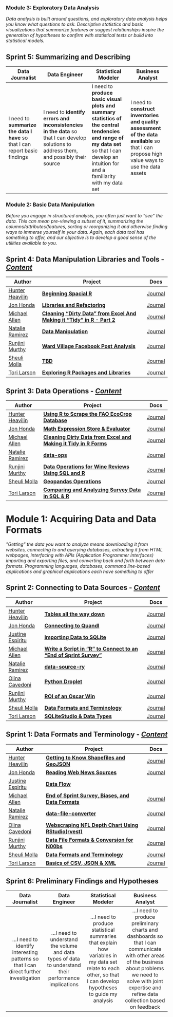 
### Module 3: Exploratory Data Analysis
*Data analysis is built around questions, and exploratory data analysis helps you know what questions to ask. Descriptive statistics and basic visualizations that summarize features or suggest relationships inspire the generation of hypotheses to confirm with statistical tests or build into statistical models.*

## Sprint 5: Summarizing and Describing
|Data Journalist| Data Engineer | Statistical Modeler| Business Analyst |
|----|----------------|------------------|----|
|I need to **summarize the data I have** so that I can report basic findings| I need to **identify errors and inconsistencies in the data** so that I can develop solutions to address them, and possibly their source| I need to **produce basic visual plots and summary statistics of the central tendencies and range of my data set** so that I can develop an intuition for and a familiarity with my data set| I need to **construct inventories and quality assessment of the data available** so that I can propose high value ways to use the data assets|

### Module 2: Basic Data Manipulation
*Before you engage in structured analysis, you often just want to “see” the data. This can mean pre-viewing a subset of it, summarizing the columns/attributes/features, sorting or reorganizing it and otherwise finding ways to immerse yourself in your data. Again, each data tool has something to offer, and our objective is to develop a good sense of the utilities available to you.*

## Sprint 4: Data Manipulation Libraries and Tools - [*Content*](Sprint04_Data_Manipulation_Libraries_and_Tools/00_Sprint_Classroom_Content.ipynb)
|Author|Project|Docs|
|---|---|---|
|[Hunter Heavilin](Sprint00_Meta_Content/00_Roadmaps_and_Blueprints/Hunter_Heaivilin_Roadmap.ipynb)|  [**Beginning Spacial R**](https://github.com/supersistence/Beginning-Spatial-R) |[Journal](Sprint04_Data_Manipulation_Libraries_and_Tools/Hunter_Heaivilin.ipynb)|
|[Jon Honda](Sprint00_Meta_Content/00_Roadmaps_and_Blueprints/Jon_Honda_Roadmap.ipynb)| [**Libraries and Refactoring**](https://github.com/hondajyh/Sprint_4_data_manipulation_and_tools) |[Journal](Sprint04_Data_Manipulation_Libraries_and_Tools/Jon_Honda.ipynb)|
|[Michael Allen](Sprint00_Meta_Content/00_Roadmaps_and_Blueprints/Michael_Allen.ipynb)| [**Cleaning “Dirty Data” from Excel And Making it “Tidy” in R - Part 2**](https://github.com/mallen69/Project_Sprint_4) |[Journal](Sprint04_Data_Manipulation_Libraries_and_Tools/Michael_Allen.ipynb)|
|[Natalie Ramirez](Sprint00_Meta_Content/00_Roadmaps_and_Blueprints/Natalie_RoadMap.ipynb)|  [**Data Manipulation**](https://github.com/nat-nat33/data-manipulation) |[Journal](Sprint04_Data_Manipulation_Libraries_and_Tools/Natalie_Ramirez.ipynb)|
|[Runjini Murthy](Sprint00_Meta_Content/00_Roadmaps_and_Blueprints/Runjini_Murthy_Roadmap.ipynb)| [**Ward Village Facebook Post Analysis**](https://github.com/runjini/Runjini_Sprint_4) |[Journal](Sprint04_Data_Manipulation_Libraries_and_Tools/Runjini_Murthy.ipynb)|
|[Sheuli Molla](Sprint00_Meta_Content/00_Roadmaps_and_Blueprints/Sheuli_Molla_Roadmap.ipynb)| [**TBD**]() |[Journal](Sprint04_Data_Manipulation_Libraries_and_Tools/Sheuli_Molla.ipynb)|
|[Tori Larson](Sprint00_Meta_Content/00_Roadmaps_and_Blueprints/Tori_Larson_Roadmap.ipynb)| [**Exploring R Packages and Libraries**](https://github.com/ToriLarson/4ManipulatingData_Rpackages) |[Journal](Sprint04_Data_Manipulation_Libraries_and_Tools/Victoria_Larson.ipynb)|

## Sprint 3: Data Operations - [*Content*](Sprint03_Data_Operation/00_Sprint_Classroom_Content.ipynb)
|Author|Project|Docs|
|---|---|---|
|[Hunter Heavilin](Sprint00_Meta_Content/00_Roadmaps_and_Blueprints/Hunter_Heaivilin_Roadmap.ipynb)|[**Using R to Scrape the FAO EcoCrop Database**](https://github.com/supersistence/Data-Operations)|[Journal](Sprint03_Data_Operation/Hunter_Heaivilin.ipynb)|
|[Jon Honda](Sprint00_Meta_Content/00_Roadmaps_and_Blueprints/Jon_Honda_Roadmap.ipynb)|[**Math Expression Store & Evaluator**](https://github.com/hondajyh/DevLeagueProjects/tree/master)|[Journal](Sprint03_Data_Operation/Jon_Honda.ipynb)|
|[Michael Allen](Sprint00_Meta_Content/00_Roadmaps_and_Blueprints/Michael_Allen.ipynb)|[**Cleaning Dirty Data from Excel and Making it Tidy in R Forms**](https://github.com/mallen69/Project_Sprint_3)|[Journal](Sprint03_Data_Operation/Michael_Allen.ipynb)|
|[Natalie Ramirez](Sprint00_Meta_Content/00_Roadmaps_and_Blueprints/Natalie_RoadMap.ipynb)|[**data-ops**](https://github.com/nat-nat33/data-ops)|[Journal](Sprint03_Data_Operation/Natalie_Ramirez.ipynb)|
|[Runjini Murthy](Sprint00_Meta_Content/00_Roadmaps_and_Blueprints/Runjini_Murthy_Roadmap.ipynb)|[**Data Operations for Wine Reviews Using SQL and R**](https://github.com/runjini/Sprint_3_Wine)|[Journal](Sprint03_Data_Operation/Runjini_Murthy.ipynb)|
|[Sheuli Molla](Sprint00_Meta_Content/00_Roadmaps_and_Blueprints/Sheuli_Molla_Roadmap.ipynb)|[**Geopandas Operations**](https://github.com/sheulimolla/S4-GEOPANDAS-OPERATIONS)|[Journal](Sprint03_Data_Operation/Sheuli_Molla.ipynb)|
|[Tori Larson](Sprint00_Meta_Content/00_Roadmaps_and_Blueprints/Tori_Larson_Roadmap.ipynb)| [**Comparing and Analyzing Survey Data in SQL & R**](https://github.com/ToriLarson/DataOperations_SQL_R)|[Journal](Sprint03_Data_Operation/Victoria_Larson.ipynb)|

# Module 1: Acquiring Data and Data Formats
  *"Getting" the data you want to analyze means downloading it from websites, connecting to and querying databases, extracting it from HTML webpages, interfacing with APIs (Application Programmer Interfaces) importing and exporting files, and converting back and forth between data formats. Programming languages, databases, command line-based applications and graphical applications each have something to offer*

  ## Sprint 2: Connecting to Data Sources - [*Content*](Sprint02_Connecting_to_Data_Sources/00_Sprint_Classroom_Content.ipynb)

  |Author|Project|Docs|
  |---|---|---|
  |[Hunter Heavilin](Sprint00_Meta_Content/00_Roadmaps_and_Blueprints/Hunter_Heaivilin_Roadmap.ipynb)| [**Tables all the way down**](https://github.com/supersistence/Tables-All-The-Way-Down)|[Journal](Sprint02_Connecting_to_Data_Sources/Hunter_Heaivilin.ipynb)|
  |[Jon Honda](Sprint00_Meta_Content/00_Roadmaps_and_Blueprints/Jon_Honda_Roadmap.ipynb)|[**Connecting to Quandl**](https://github.com/hondajyh/DevLeagueProjects/tree/master/Sprint%202)|[Journal](Sprint02_Connecting_to_Data_Sources/Jon_Honda.ipynb)|
  |[Justine Espiritu](Sprint00_Meta_Content/00_Roadmaps_and_Blueprints/Justine_Espiritu_Roadmap.ipynb)|[**Importing Data to SQLite**](https://github.com/j-espiritu/Importing-Excel-Data-in-SQLite)|[Journal](Sprint02_Connecting_to_Data_Sources/Justine_Espiritu.ipynb)|
  |[Michael Allen](Sprint00_Meta_Content/00_Roadmaps_and_Blueprints/Michael_Allen.ipynb)|[**Write a Script in “R” to Connect to an “End of Sprint Survey”**](https://github.com/mallen69/Project_Sprint_2)| [Journal](Sprint02_Connecting_to_Data_Sources/Michael_Allen.ipynb)|
  |[Natalie Ramirez](Sprint00_Meta_Content/00_Roadmaps_and_Blueprints/Natalie_RoadMap.ipynb)| [**data-source-ry**](https://github.com/nat-nat33/data-source-ry)|[Journal](Sprint02_Connecting_to_Data_Sources/Natalie_Ramirez.ipynb)|
  |[Olina Cavedoni](Sprint00_Meta_Content/00_Roadmaps_and_Blueprints/Olina_Cavedoni_Roadmap.ipynb)|[**Python Droplet**](https://github.com/ocavedoni/Sprint2_PythonDroplet)|[Journal](Sprint02_Connecting_to_Data_Sources/Olina_Cavedoni.ipynb)|
  |[Runjini Murthy](Sprint00_Meta_Content/00_Roadmaps_and_Blueprints/Runjini_Murthy_Roadmap.ipynb)|[**ROI of an Oscar Win**](Sprint02_Connecting_to_Data_Sources/01_Sprint_Presentations/Sprint_2_Review_Presentation_Runjini.pdf)|[Journal](Sprint02_Connecting_to_Data_Sources/Runjini_Murthy.ipynb)|
  |[Sheuli Molla](Sprint00_Meta_Content/00_Roadmaps_and_Blueprints/Sheuli_Molla_Roadmap.ipynb)|[**Data Formats and Terminology**](https://github.com/sheulimolla/SPRINT-1)|[Journal](Sprint02_Connecting_to_Data_Sources/Sheuli_Molla.ipynb)|
  |[Tori Larson](Sprint00_Meta_Content/00_Roadmaps_and_Blueprints/Tori_Larson_Roadmap.ipynb)|[**SQLiteStudio & Data Types**](https://github.com/ToriLarson/ToriLarson_Sprint2)| [Journal](Sprint02_Connecting_to_Data_Sources/Victoria_Larson.ipynb)|

 ## Sprint 1: Data Formats and Terminology - [*Content*](Sprint01_Data_Formats_and_Terminology/00_Sprint_Classroom_Content.ipynb)

|Author|Project|Docs|
|---|---|---|
|[Hunter Heavilin](Sprint00_Meta_Content/00_Roadmaps_and_Blueprints/Hunter_Heaivilin_Roadmap.ipynb)| [**Getting to Know Shapefiles and GeoJSON**](https://github.com/supersistence/Getting-to-Know-Shapefiles-and-GeoJSON)|[Journal](Sprint01_Data_Formats_and_Terminology/Hunter_Heaivilin.ipynb)|
|[Jon Honda](Sprint00_Meta_Content/00_Roadmaps_and_Blueprints/Jon_Honda_Roadmap.ipynb)|[**Reading Web News Sources**](https://github.com/hondajyh/DevLeagueProjects)|[Journal](Sprint01_Data_Formats_and_Terminology/Jon_Honda.ipynb)|
|[Justine Espiritu](Sprint00_Meta_Content/00_Roadmaps_and_Blueprints/Justine_Espiritu_Roadmap.ipynb)|[**Data Flow**](https://github.com/j-espiritu/Importing-Excel-Data-in-SQLite)||
|[Michael Allen](Sprint00_Meta_Content/00_Roadmaps_and_Blueprints/Michael_Allen.ipynb)|[**End of Sprint Survey, Biases, and Data Formats**](https://github.com/mallen69/Project_Sprint_1)| [Journal](Sprint01_Data_Formats_and_Terminology/Michael_Allen.ipynb)|
|[Natalie Ramirez](Sprint00_Meta_Content/00_Roadmaps_and_Blueprints/Natalie_RoadMap.ipynb)| [**data-file-converter**](https://github.com/nat-nat33/data-file-converter)|[Journal](Sprint01_Data_Formats_and_Terminology/Natalie_Ramirez.ipynb)|
|[Olina Cavedoni](Sprint00_Meta_Content/00_Roadmaps_and_Blueprints/Olina_Cavedoni_Roadmap.ipynb)|[**Webscraping NFL Depth Chart Using RStudio(rvest)**](https://github.com/ocavedoni/Sprint1_WebScraping)|[Journal](Sprint01_Data_Formats_and_Terminology/Olina_Cavedoni.ipynb)|
|[Runjini Murthy](Sprint00_Meta_Content/00_Roadmaps_and_Blueprints/Runjini_Murthy_Roadmap.ipynb)|[**Data File Formats & Conversion for N00bs**](https://github.com/runjini/Runjini_Project_1)|[Journal](Sprint01_Data_Formats_and_Terminology/Runjini_Murthy.ipynb)|
|[Sheuli Molla](Sprint00_Meta_Content/00_Roadmaps_and_Blueprints/Sheuli_Molla_Roadmap.ipynb)|[**Data Formats and Terminology**](https://github.com/sheulimolla/SPRINT-1)|[Journal](Sprint01_Data_Formats_and_Terminology/Sheuli_Molla.ipynb)|
|[Tori Larson](Sprint00_Meta_Content/00_Roadmaps_and_Blueprints/Tori_Larson_Roadmap.ipynb)|[**Basics of CSV, JSON & XML**](https://github.com/ToriLarson/ToriLarson_Sprint1)| [Journal](Sprint01_Data_Formats_and_Terminology/Victoria_Larson.ipynb)|







## Sprint 6: Preliminary Findings and Hypotheses
|Data Journalist| Data Engineer | Statistical Modeler| Business Analyst |
|:----------------:|:----:|:------------------:|:----:|
|…I need to identify interesting patterns so that I can direct further investigation| …I need to understand the volume and data types of data to understand their performance implications| …I need to produce statistical summaries that explain how variables in my data set relate to each other, so that I can develop hypotheses to guide my analysis| …I need to produce preliminary charts and dashboards so that I can communicate with other areas of the business about problems we need to solve with joint expertise and refine data collection based on feedback|
